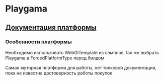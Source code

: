 ﻿# Playgama

## [Документация платформы](https://wiki.playgama.com/playgama/sdk/engines/unity)

### Особенности платформы

Необходимо использовать WebGlTemplate из сэмплов
Так же выбрать Playgama в ForcedPlatformType перед билдом

Самая муторная платформа для работы, нет толковой документации, пока не известна достоверность работы покупок
